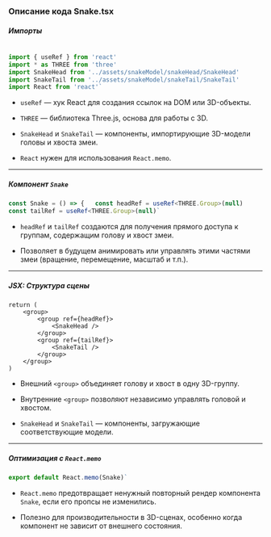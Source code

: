 
### Описание кода **Snake.tsx**

##### Импорты

```ts

import { useRef } from 'react' 
import * as THREE from 'three' 
import SnakeHead from '../assets/snakeModel/snakeHead/SnakeHead' 
import SnakeTail from '../assets/snakeModel/snakeTail/SnakeTail' 
import React from 'react'`
```

- `useRef` — хук React для создания ссылок на DOM или 3D-объекты.
    
- `THREE` — библиотека Three.js, основа для работы с 3D.
    
- `SnakeHead` и `SnakeTail` — компоненты, импортирующие 3D-модели головы и хвоста змеи.
    
- `React` нужен для использования `React.memo`.
    
---
##### Компонент `Snake`

```ts
const Snake = () => {   const headRef = useRef<THREE.Group>(null)   
const tailRef = useRef<THREE.Group>(null)`
```
- `headRef` и `tailRef` создаются для получения прямого доступа к группам, содержащим голову и хвост змеи.
    
- Позволяет в будущем анимировать или управлять этими частями змеи (вращение, перемещение, масштаб и т.п.).
    
---

##### JSX: Структура сцены

```tsx
return (   
	<group>     
		<group ref={headRef}>       
			<SnakeHead />     
		</group>
		<group ref={tailRef}>
		    <SnakeTail />     
		</group>   
	</group> 
)
```

- Внешний `<group>` объединяет голову и хвост в одну 3D-группу.
    
- Внутренние `<group>` позволяют независимо управлять головой и хвостом.
    
- `SnakeHead` и `SnakeTail` — компоненты, загружающие соответствующие модели.
    
---
##### Оптимизация с `React.memo`

```ts
export default React.memo(Snake)`
```

- `React.memo` предотвращает ненужный повторный рендер компонента `Snake`, если его пропсы не изменились.
    
- Полезно для производительности в 3D-сценах, особенно когда компонент не зависит от внешнего состояния.